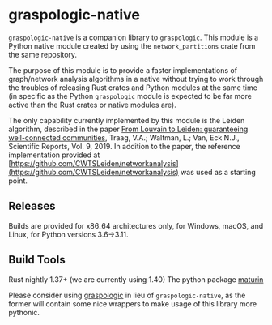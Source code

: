 # graspologic-native

`graspologic-native` is a companion library to `graspologic`.  This module is a Python native module created by using
the `network_partitions` crate from the same repository.

The purpose of this module is to provide a faster implementations of graph/network analysis algorithms in a native
without trying to work through the troubles of releasing Rust crates and Python modules at the same time (in specific 
as the Python `graspologic` module is expected to be far more active than the Rust crates or native modules are).

The only capability currently implemented by this module is the Leiden algorithm, described in the paper
[From Louvain to Leiden: guaranteeing well-connected communities](https://openaccess.leidenuniv.nl/handle/1887/78029), 
Traag, V.A.; Waltman, L.; Van, Eck N.J., Scientific Reports, Vol. 9, 2019.  In addition to the paper, the reference 
implementation provided at [https://github.com/CWTSLeiden/networkanalysis](https://github.com/CWTSLeiden/networkanalysis)
was used as a starting point.

## Releases
Builds are provided for x86_64 architectures only, for Windows, macOS, and Linux, for Python versions 3.6->3.11.

## Build Tools
Rust nightly 1.37+ (we are currently using 1.40)
The python package [maturin](https://github.com/pyo3/maturin)

Please consider using [graspologic](https://github.com/microsoft/graspologic) in lieu of `graspologic-native`, as the 
former will contain some nice wrappers to make usage of this library more pythonic.

